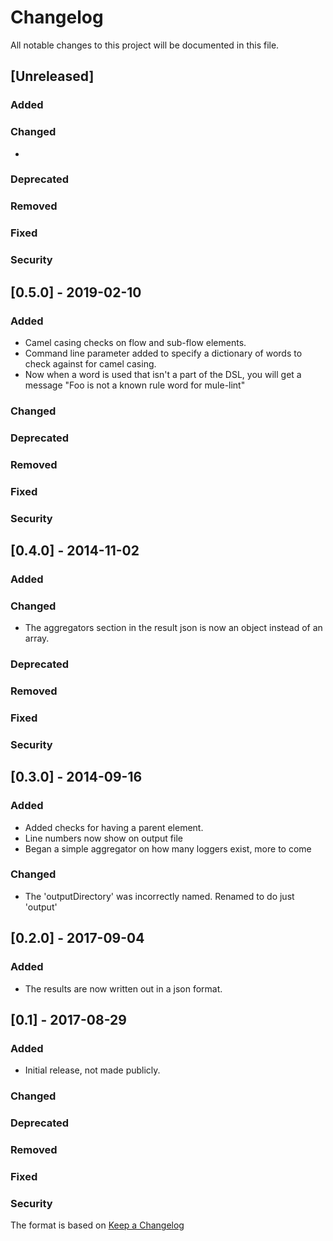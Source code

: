 # Changelog
All notable changes to this project will be documented in this file.

## [Unreleased]
### Added
### Changed
- 
### Deprecated
### Removed
### Fixed
### Security

## [0.5.0] - 2019-02-10
### Added
- Camel casing checks on flow and sub-flow elements.
- Command line parameter added to specify a dictionary of words to check against for camel casing.
- Now when a word is used that isn't a part of the DSL, you will get a message
  "Foo is not a known rule word for mule-lint"
### Changed
### Deprecated
### Removed
### Fixed
### Security

## [0.4.0] - 2014-11-02
### Added
### Changed
- The aggregators section in the result json is now an object instead of an
  array.
### Deprecated
### Removed
### Fixed
### Security

## [0.3.0] - 2014-09-16
### Added
- Added checks for having a parent element.
- Line numbers now show on output file
- Began a simple aggregator on how many loggers exist, more to come
### Changed
- The 'outputDirectory' was incorrectly named. Renamed to do just 'output'

## [0.2.0] - 2017-09-04
### Added
- The results are now written out in a json format.

## [0.1] - 2017-08-29
### Added
- Initial release, not made publicly.
### Changed
### Deprecated
### Removed
### Fixed
### Security

The format is based on [Keep a Changelog](http://keepachangelog.com/en/1.0.0/)
